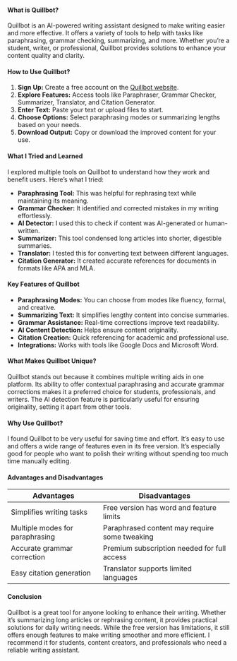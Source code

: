 #### **What is Quillbot?**

Quillbot is an AI-powered writing assistant designed to make writing easier and more effective. It offers a variety of tools to help with tasks like paraphrasing, grammar checking, summarizing, and more. Whether you’re a student, writer, or professional, Quillbot provides solutions to enhance your content quality and clarity.



#### **How to Use Quillbot?**

1. **Sign Up:** Create a free account on the [Quillbot website](https://quillbot.com).
2. **Explore Features:** Access tools like Paraphraser, Grammar Checker, Summarizer, Translator, and Citation Generator.
3. **Enter Text:** Paste your text or upload files to start.
4. **Choose Options:** Select paraphrasing modes or summarizing lengths based on your needs.
5. **Download Output:** Copy or download the improved content for your use.



#### **What I Tried and Learned**

I explored multiple tools on Quillbot to understand how they work and benefit users. Here’s what I tried:

- **Paraphrasing Tool:** This was helpful for rephrasing text while maintaining its meaning.
- **Grammar Checker:** It identified and corrected mistakes in my writing effortlessly.
- **AI Detector:** I used this to check if content was AI-generated or human-written.
- **Summarizer:** This tool condensed long articles into shorter, digestible summaries.
- **Translator:** I tested this for converting text between different languages.
- **Citation Generator:** It created accurate references for documents in formats like APA and MLA.



#### **Key Features of Quillbot**

- **Paraphrasing Modes:** You can choose from modes like fluency, formal, and creative.
- **Summarizing Text:** It simplifies lengthy content into concise summaries.
- **Grammar Assistance:** Real-time corrections improve text readability.
- **AI Content Detection:** Helps ensure content originality.
- **Citation Creation:** Quick referencing for academic and professional use.
- **Integrations:** Works with tools like Google Docs and Microsoft Word.



#### **What Makes Quillbot Unique?**

Quillbot stands out because it combines multiple writing aids in one platform. Its ability to offer contextual paraphrasing and accurate grammar corrections makes it a preferred choice for students, professionals, and writers. The AI detection feature is particularly useful for ensuring originality, setting it apart from other tools.



#### **Why Use Quillbot?**

I found Quillbot to be very useful for saving time and effort. It’s easy to use and offers a wide range of features even in its free version. It’s especially good for people who want to polish their writing without spending too much time manually editing.



#### **Advantages and Disadvantages**

|**Advantages**|**Disadvantages**|
|---|---|
|Simplifies writing tasks|Free version has word and feature limits|
|Multiple modes for paraphrasing|Paraphrased content may require some tweaking|
|Accurate grammar correction|Premium subscription needed for full access|
|Easy citation generation|Translator supports limited languages|



#### **Conclusion**

Quillbot is a great tool for anyone looking to enhance their writing. Whether it’s summarizing long articles or rephrasing content, it provides practical solutions for daily writing needs. While the free version has limitations, it still offers enough features to make writing smoother and more efficient. I recommend it for students, content creators, and professionals who need a reliable writing assistant.
